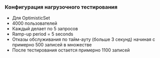### Конфигурация нагрузочного тестирования
- Для OptimisticSet
- 4000 пользователей
- Каждый делает по 5 запросов
- Ramp-up period = 5 seconds
- Отказы обслуживания по тайм-ауту (больше 3 секунд) начиная с примерно 500 записей в множестве
- После тестирования остается примерно 1100 записей